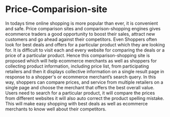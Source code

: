 # Price-Comparision-site
In todays time online shopping is more popular than ever, it is convenient and safe.
Price comparison sites and comparison-shopping engines gives ecommerce traders a good opportunity to boost their sales, attract new customers and go ahead against 
their competitors. Even Shoppers often look for best deals and offers for a particular product which they are looking for. It is difficult to visit each and every
website for comparing the deals or a price of a particular product. 
Hence this comparison-shopping site is proposed which will help ecommerce merchants as well as shoppers for collecting product information, including price list, 
from participating retailers and then it displays collective information on a single result page in response to a shopper's or ecommerce merchant’s search query. 
In this way, shoppers can compare prices, and service from multiple retailers on a single page and choose the merchant that offers the best overall value.
Users need to search for a particular product, it will compare the prices from different websites it will also auto correct the product spelling mistake.
This will make easy shopping with best deals as well as ecommerce merchants to know well about their competitors.
